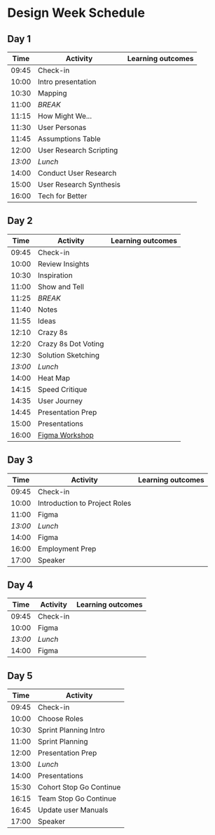 # Design Week Schedule

## Day 1

| Time    | Activity                | Learning outcomes |
| ------- | ----------------------- | ----------------- |
| 09:45   | Check-in                |                   |
| 10:00   | Intro presentation      |                   |
| 10:30   | Mapping                 |                   |
| 11:00   | _BREAK_                 |                   |
| 11:15   | How Might We...         |                   |
| 11:30   | User Personas           |                   |
| 11:45   | Assumptions Table       |                   |
| 12:00   | User Research Scripting |                   |
| _13:00_ | _Lunch_                 |                   |
| 14:00   | Conduct User Research   |                   |
| 15:00   | User Research Synthesis |                   |
| 16:00   | Tech for Better         |                   |

## Day 2

| Time    | Activity                      | Learning outcomes |
| ------- | ----------------------------- | ----------------- |
| 09:45   | Check-in                      |                   |
| 10:00   | Review Insights               |                   |
| 10:30   | Inspiration                   |                   |
| 11:00   | Show and Tell                 |                   |
| 11:25   | _BREAK_                       |                   |
| 11:40   | Notes                         |                   |
| 11:55   | Ideas                         |                   |
| 12:10   | Crazy 8s                      |                   |
| 12:20   | Crazy 8s Dot Voting           |                   |
| 12:30   | Solution Sketching            |                   |
| _13:00_ | _Lunch_                       |                   |
| 14:00   | Heat Map                      |                   |
| 14:15   | Speed Critique                |                   |
| 14:35   | User Journey                  |                   |
| 14:45   | Presentation Prep             |                   |
| 15:00   | Presentations                 |                   |
| 16:00   | [Figma Workshop][figma-intro] |                   |

[figma-intro]: https://github.com/bobbysebolao/figma-prototyping-tutorial

## Day 3

| Time    | Activity                      | Learning outcomes |
| ------- | ----------------------------- | ----------------- |
| 09:45   | Check-in                      |                   |
| 10:00   | Introduction to Project Roles |                   |
| 11:00   | Figma                         |                   |
| _13:00_ | _Lunch_                       |                   |
| 14:00   | Figma                         |                   |
| 16:00   | Employment Prep               |                   |
| 17:00   | Speaker                       |                   |

## Day 4

| Time    | Activity | Learning outcomes |
| ------- | -------- | ----------------- |
| 09:45   | Check-in |                   |
| 10:00   | Figma    |                   |
| _13:00_ | _Lunch_  |                   |
| 14:00   | Figma    |                   |

## Day 5

| Time  | Activity                |
| ----- | ----------------------- |
| 09:45 | Check-in                |
| 10:00 | Choose Roles            |
| 10:30 | Sprint Planning Intro   |
| 11:00 | Sprint Planning         |
| 12:00 | Presentation Prep       |
| 13:00 | _Lunch_                 |
| 14:00 | Presentations           |
| 15:30 | Cohort Stop Go Continue |
| 16:15 | Team Stop Go Continue   |
| 16:45 | Update user Manuals     |
| 17:00 | Speaker                 |
